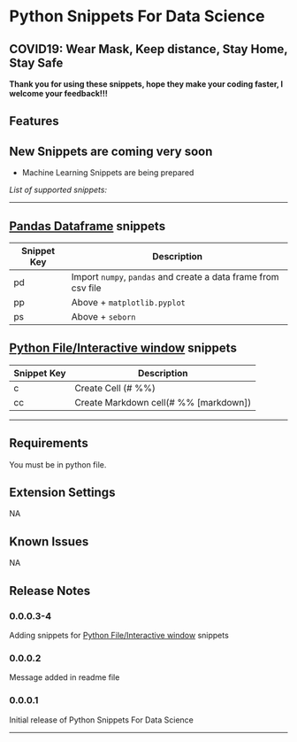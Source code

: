 # Python Snippets For Data Science

## COVID19: Wear Mask, Keep distance, Stay Home, Stay Safe

**Thank you for using these snippets, hope they make your coding faster, I welcome your feedback!!!**

## Features

## New Snippets are coming very soon

- Machine Learning Snippets are being prepared

*List of supported snippets:*

-----------------------------------------------------------------------------------------------------------

## [Pandas Dataframe](https://pandas.pydata.org/pandas-docs/stable/index.html) snippets

| Snippet Key | Description  |
|---|---|
|  pd | Import `numpy`, `pandas` and create a data frame from csv file|
| pp  | Above + `matplotlib.pyplot`  |
| ps |  Above + `seborn` |

## [Python File/Interactive window](https://code.visualstudio.com/docs/python/jupyter-support-py) snippets

| Snippet Key | Description  |
|---|---|
| c | Create Cell (# %%)|
| cc | Create Markdown cell(# %% [markdown])|
-----------------------------------------------------------------------------------------------------------

## Requirements

You must be in python file.

## Extension Settings

NA

## Known Issues

NA

## Release Notes

### 0.0.0.3-4

Adding snippets for [Python File/Interactive window](https://code.visualstudio.com/docs/python/jupyter-support-py) snippets

### 0.0.0.2

Message added in readme file

### 0.0.0.1

Initial release of Python Snippets For Data Science

-----------------------------------------------------------------------------------------------------------
